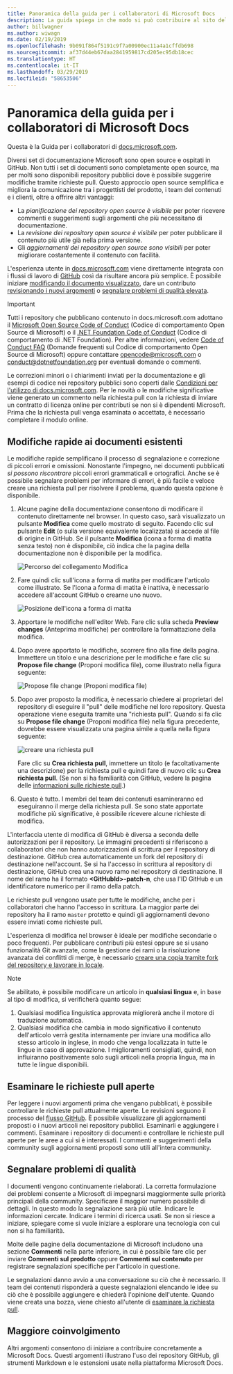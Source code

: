 ```yaml
---
title: Panoramica della guida per i collaboratori di Microsoft Docs
description: La guida spiega in che modo si può contribuire al sito della documentazione Microsoft docs.microsoft.com.
author: billwagner
ms.author: wiwagn
ms.date: 02/19/2019
ms.openlocfilehash: 9b091f864f5191c9f7a00900ec11a4a1cffdb698
ms.sourcegitcommit: af37d44eb67daa2841959817cd205ec95db18cec
ms.translationtype: HT
ms.contentlocale: it-IT
ms.lasthandoff: 03/29/2019
ms.locfileid: "58653506"
---
```

# <a name="microsoft-docs-contributor-guide-overview"></a>Panoramica della guida per i collaboratori di Microsoft Docs

Questa è la Guida per i collaboratori di [docs.microsoft.com](https://docs.microsoft.com).

Diversi set di documentazione Microsoft sono open source e ospitati in GitHub. Non tutti i set di documenti sono completamente open source, ma per molti sono disponibili repository pubblici dove è possibile suggerire modifiche tramite richieste pull. Questo approccio open source semplifica e migliora la comunicazione tra i progettisti del prodotto, i team dei contenuti e i clienti, oltre a offrire altri vantaggi:

- La _pianificazione dei repository open source è visibile_ per poter ricevere commenti e suggerimenti sugli argomenti che più necessitano di documentazione.
- La _revisione dei repository open source è visibile_ per poter pubblicare il contenuto più utile già nella prima versione.
- Gli _aggiornamenti dei repository open source sono visibili_ per poter migliorare costantemente il contenuto con facilità.

L'esperienza utente in [docs.microsoft.com](https://docs.microsoft.com) viene direttamente integrata con i flussi di lavoro di [GitHub](https://github.com) così da risultare ancora più semplice. È possibile iniziare [modificando il documento visualizzato](#quick-edits-to-existing-documents), dare un contributo [revisionando i nuovi argomenti](#review-open-prs) o [segnalare problemi di qualità elevata](#create-quality-issues).

> [!IMPORTANT]
> Tutti i repository che pubblicano contenuto in docs.microsoft.com adottano il [Microsoft Open Source Code of Conduct](https://opensource.microsoft.com/codeofconduct/) (Codice di comportamento Open Source di Microsoft) o il [.NET Foundation Code of Conduct](https://dotnetfoundation.org/code-of-conduct) (Codice di comportamento di .NET Foundation). Per altre informazioni, vedere [Code of Conduct FAQ](https://opensource.microsoft.com/codeofconduct/faq/) (Domande frequenti sul Codice di comportamento Open Source di Microsoft) oppure contattare [opencode@microsoft.com](mailto:opencode@microsoft.com) o [conduct@dotnetfoundation.org](mailto:conduct@dotnetfoundation.org) per eventuali domande o commenti.<br>
>
> Le correzioni minori o i chiarimenti inviati per la documentazione e gli esempi di codice nei repository pubblici sono coperti dalle [Condizioni per l'utilizzo di docs.microsoft.com](https://docs.microsoft.com/legal/termsofuse). Per le novità o le modifiche significative viene generato un commento nella richiesta pull con la richiesta di inviare un contratto di licenza online per contributi se non si è dipendenti Microsoft. Prima che la richiesta pull venga esaminata o accettata, è necessario completare il modulo online.

## <a name="quick-edits-to-existing-documents"></a>Modifiche rapide ai documenti esistenti

Le modifiche rapide semplificano il processo di segnalazione e correzione di piccoli errori e omissioni. Nonostante l'impegno, nei documenti pubblicati _si possono riscontrare_ piccoli errori grammaticali e ortografici. Anche se è possibile segnalare problemi per informare di errori, è più facile e veloce creare una richiesta pull per risolvere il problema, quando questa opzione è disponibile.

1. Alcune pagine della documentazione consentono di modificare il contenuto direttamente nel browser. In questo caso, sarà visualizzato un pulsante **Modifica** come quello mostrato di seguito. Facendo clic sul pulsante **Edit** (o sulla versione equivalente localizzata) si accede al file di origine in GitHub. Se il pulsante **Modifica** (icona a forma di matita senza testo) non è disponibile, ciò indica che la pagina della documentazione non è disponibile per la modifica.

   ![Percorso del collegamento Modifica](./media/index/edit-article.png)

2. Fare quindi clic sull'icona a forma di matita per modificare l'articolo come illustrato. Se l'icona a forma di matita è inattiva, è necessario accedere all'account GitHub o crearne uno nuovo. 

   ![Posizione dell'icona a forma di matita](./media/index/edit-icon.png)


3. Apportare le modifiche nell'editor Web. Fare clic sulla scheda **Preview changes** (Anteprima modifiche) per controllare la formattazione della modifica.

4. Dopo avere apportato le modifiche, scorrere fino alla fine della pagina. Immettere un titolo e una descrizione per le modifiche e fare clic su **Propose file change** (Proponi modifica file), come illustrato nella figura seguente:

   ![Propose file change (Proponi modifica file)](./media/index/submit-pull-request.png)

5. Dopo aver proposto la modifica, è necessario chiedere ai proprietari del repository di eseguire il "pull" delle modifiche nel loro repository. Questa operazione viene eseguita tramite una "richiesta pull". Quando si fa clic su **Propose file change** (Proponi modifica file) nella figura precedente, dovrebbe essere visualizzata una pagina simile a quella nella figura seguente:

   ![creare una richiesta pull](media/index/create-pull-request.png)

   Fare clic su **Crea richiesta pull**, immettere un titolo (e facoltativamente una descrizione) per la richiesta pull e quindi fare di nuovo clic su **Crea richiesta pull**. (Se non si ha familiarità con GitHub, vedere la pagina delle [informazioni sulle richieste pull](https://help.github.com/en/articles/about-pull-requests).)

6. Questo è tutto. I membri del team dei contenuti esamineranno ed eseguiranno il merge della richiesta pull. Se sono state apportate modifiche più significative, è possibile ricevere alcune richieste di modifica.

L'interfaccia utente di modifica di GitHub è diversa a seconda delle autorizzazioni per il repository. Le immagini precedenti si riferiscono a collaboratori che non hanno autorizzazioni di scrittura per il repository di destinazione. GitHub crea automaticamente un fork del repository di destinazione nell'account. Se si ha l'accesso in scrittura al repository di destinazione, GitHub crea una nuovo ramo nel repository di destinazione. Il nome del ramo ha il formato **\<GitHubId\>-patch-n**, che usa l'ID GitHub e un identificatore numerico per il ramo della patch.

Le richieste pull vengono usate per tutte le modifiche, anche per i collaboratori che hanno l'accesso in scrittura. La maggior parte dei repository ha il ramo `master` protetto e quindi gli aggiornamenti devono essere inviati come richieste pull.

L'esperienza di modifica nel browser è ideale per modifiche secondarie o poco frequenti. Per pubblicare contributi più estesi oppure se si usano funzionalità Git avanzate, come la gestione dei rami o la risoluzione avanzata dei conflitti di merge, è necessario [creare una copia tramite fork del repository e lavorare in locale](how-to-write-workflows-major.md).

> [!NOTE]
> Se abilitato, è possibile modificare un articolo in **qualsiasi lingua** e, in base al tipo di modifica, si verificherà quanto segue:
> 1. Qualsiasi modifica linguistica approvata migliorerà anche il motore di traduzione automatica.
> 2. Qualsiasi modifica che cambia in modo significativo il contenuto dell'articolo verrà gestita internamente per inviare una modifica allo stesso articolo in inglese, in modo che venga localizzata in tutte le lingue in caso di approvazione.
> I miglioramenti consigliati, quindi, non influiranno positivamente solo sugli articoli nella propria lingua, ma in tutte le lingue disponibili.

## <a name="review-open-prs"></a>Esaminare le richieste pull aperte

Per leggere i nuovi argomenti prima che vengano pubblicati, è possibile controllare le richieste pull attualmente aperte. Le revisioni seguono il processo del [flusso GitHub](https://guides.github.com/introduction/flow/). È possibile visualizzare gli aggiornamenti proposti o i nuovi articoli nei repository pubblici. Esaminarli e aggiungere i commenti. Esaminare i repository di documenti e controllare le richieste pull aperte per le aree a cui si è interessati. I commenti e suggerimenti della community sugli aggiornamenti proposti sono utili all'intera community.

## <a name="create-quality-issues"></a>Segnalare problemi di qualità

I documenti vengono continuamente rielaborati. La corretta formulazione dei problemi consente a Microsoft di impegnarsi maggiormente sulle priorità principali della community. Specificare il maggior numero possibile di dettagli. In questo modo la segnalazione sarà più utile. Indicare le informazioni cercate. Indicare i termini di ricerca usati. Se non si riesce a iniziare, spiegare come si vuole iniziare a esplorare una tecnologia con cui non si ha familiarità.

Molte delle pagine della documentazione di Microsoft includono una sezione **Commenti** nella parte inferiore, in cui è possibile fare clic per inviare **Commenti sul prodotto** oppure **Commenti sul contenuto** per registrare segnalazioni specifiche per l'articolo in questione.

Le segnalazioni danno avvio a una conversazione su ciò che è necessario. Il team dei contenuti risponderà a queste segnalazioni elencando le idee su ciò che è possibile aggiungere e chiederà l'opinione dell'utente. Quando viene creata una bozza, viene chiesto all'utente di [esaminare la richiesta pull](#review-open-prs).

## <a name="get-more-involved"></a>Maggiore coinvolgimento

Altri argomenti consentono di iniziare a contribuire concretamente a Microsoft Docs. Questi argomenti illustrano l'uso dei repository GitHub, gli strumenti Markdown e le estensioni usate nella piattaforma Microsoft Docs.
